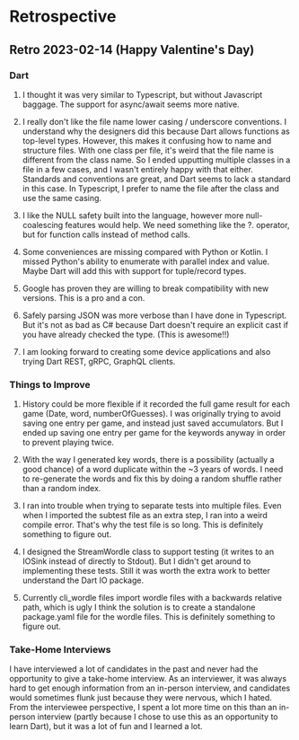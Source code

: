 # Retrospective

## Retro 2023-02-14 (Happy Valentine's Day)

### Dart

1. I thought it was very similar to Typescript, but without Javascript baggage.
The support for async/await seems more native.

2. I really don't like the file name lower casing / underscore conventions. I
understand why the designers did this because Dart allows functions as top-level
types.  However, this makes it confusing how to name and structure files. 
With one class per file, it's weird that the file name is different from the 
class name. So I ended upputting multiple classes in a file in a few cases, 
and I wasn't entirely happy with that either.  Standards and conventions are 
great, and Dart seems to lack a standard in this case. In Typescript, I prefer
to name the file after the class and use the same casing.

3. I like the NULL safety built into the language, however more null-coalescing 
features would help. We need something like the ?. operator, but for function
calls instead of method calls.

4. Some conveniences are missing compared with Python or Kotlin. I missed Python's
ability to enumerate with parallel index and value. Maybe Dart will add this with
support for tuple/record types.

5. Google has proven they are willing to break compatibility with new versions.
This is a pro and a con.

6. Safely parsing JSON was more verbose than I have done in Typescript. But it's
not as bad as C# because Dart doesn't require an explicit cast if you have already
checked the type.  (This is awesome!!)

7. I am looking forward to creating some device applications and also trying
   Dart REST, gRPC, GraphQL clients.

### Things to Improve

1. History could be more flexible if it recorded the full game result for each
game (Date, word, numberOfGuesses). I was originally trying to avoid saving
one entry per game, and instead just saved accumulators. But I ended up saving 
one entry per game for the keywords anyway in order to prevent playing twice.

2. With the way I generated key words, there is a possibility (actually a good chance)
of a word duplicate within the ~3 years of words.  I need to re-generate
the words and fix this by doing a random shuffle rather than a random index.

3. I ran into trouble when trying to separate tests into multiple files. Even when 
I imported the subtest file as an extra step, I ran into a weird compile error. 
That's why the test file is so long. This is definitely something to figure out.

4. I designed the StreamWordle class to support testing (it writes to an IOSink instead 
of directly to Stdout).  But I didn't get around to implementing these tests. Still 
it was worth the extra work to better understand the Dart IO package.

5. Currently cli_wordle files import wordle files with a backwards relative path,
which is ugly I think the solution is to create a standalone package.yaml file for the 
wordle files. This is definitely something to figure out.

### Take-Home Interviews

I have interviewed a lot of candidates in the past and never had the opportunity to give
a take-home interview.  As an interviewer, it was always hard to get enough information from
an in-person interview, and candidates would sometimes flunk just because they were
nervous, which I hated.  From the interviewee perspective, I spent a lot more time on this
than an in-person interview (partly because I chose to use this as an opportunity to learn
Dart), but it was a lot of fun and I learned a lot.  